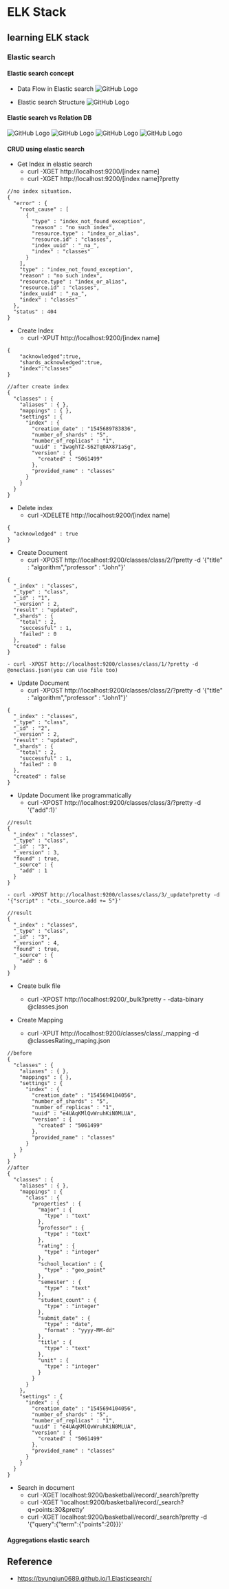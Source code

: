 # ELK Stack

## learning ELK stack

###  Elastic search 

#### Elastic search concept 

* Data Flow in Elastic search 
	![GitHub Logo](https://byungjun0689.github.io/src/201708/basic/concept/1.png)

* Elastic search Structure
	![GitHub Logo](https://byungjun0689.github.io/src/201708/basic/concept/3.png)

#### Elastic search vs Relation DB

![GitHub Logo](https://byungjun0689.github.io/src/201708/basic/concept/2.png)
![GitHub Logo](https://byungjun0689.github.io/src/201708/basic/concept/4.png)
![GitHub Logo](https://byungjun0689.github.io/src/201708/basic/concept/5.png)
![GitHub Logo](https://byungjun0689.github.io/src/201708/basic/concept/6.png)

#### CRUD using elastic search

* Get Index in elastic search
	- curl -XGET http://localhost:9200/[index name]
	- curl -XGET http://localhost:9200/[index name]?pretty 
```
//no index situation.
{
  "error" : {
    "root_cause" : [
      {
        "type" : "index_not_found_exception",
        "reason" : "no such index",
        "resource.type" : "index_or_alias",
        "resource.id" : "classes",
        "index_uuid" : "_na_",
        "index" : "classes"
      }
    ],
    "type" : "index_not_found_exception",
    "reason" : "no such index",
    "resource.type" : "index_or_alias",
    "resource.id" : "classes",
    "index_uuid" : "_na_",
    "index" : "classes"
  },
  "status" : 404
}
```
* Create Index
	- curl -XPUT http://localhost:9200/[index name]
```
{
	"acknowledged":true,
	"shards_acknowledged":true,
	"index":"classes"
}
```
```
//after create index
{
  "classes" : {
    "aliases" : { },
    "mappings" : { },
    "settings" : {
      "index" : {
        "creation_date" : "1545689783836",
        "number_of_shards" : "5",
        "number_of_replicas" : "1",
        "uuid" : "IwaghTZ-S62Tq0AX871aSg",
        "version" : {
          "created" : "5061499"
        },
        "provided_name" : "classes"
      }
    }
  }
}
```

* Delete index
	- curl -XDELETE http://localhost:9200/[index name]
```
{
  "acknowledged" : true
}
```

* Create Document
	- curl -XPOST http://localhost:9200/classes/class/2/?pretty -d '{"title" : "algorithm","professor" : "John"}'
```
{
  "_index" : "classes",
  "_type" : "class",
  "_id" : "1",
  "_version" : 2,
  "result" : "updated",
  "_shards" : {
    "total" : 2,
    "successful" : 1,
    "failed" : 0
  },
  "created" : false
}
```
	- curl -XPOST http://localhost:9200/classes/class/1/?pretty -d @oneclass.json(you can use file too)

* Update Document
	- curl -XPOST http://localhost:9200/classes/class/2/?pretty -d '{"title" : "algorithm","professor" : "John1"}'
```	
{
  "_index" : "classes",
  "_type" : "class",
  "_id" : "2",
  "_version" : 2,
  "result" : "updated",
  "_shards" : {
    "total" : 2,
    "successful" : 1,
    "failed" : 0
  },
  "created" : false
}
```
* Update Document like programmatically
	- curl -XPOST http://localhost:9200/classes/class/3/?pretty -d '{"add":1}'
	
```
//result
{
  "_index" : "classes",
  "_type" : "class",
  "_id" : "3",
  "_version" : 3,
  "found" : true,
  "_source" : {
    "add" : 1
  }
}
```

	- curl -XPOST http://localhost:9200/classes/class/3/_update?pretty -d '{"script" : "ctx._source.add += 5"}'
	
```
//result
{
  "_index" : "classes",
  "_type" : "class",
  "_id" : "3",
  "_version" : 4,
  "found" : true,
  "_source" : {
    "add" : 6
  }
}
```

* Create bulk file
	- curl -XPOST http://localhost:9200/_bulk?pretty - -data-binary @classes.json

* Create Mapping
	- curl -XPUT http://localhost:9200/classes/class/_mapping -d @classesRating_maping.json
```
//before
{
  "classes" : {
    "aliases" : { },
    "mappings" : { },
    "settings" : {
      "index" : {
        "creation_date" : "1545694104056",
        "number_of_shards" : "5",
        "number_of_replicas" : "1",
        "uuid" : "e4UAqKMlQvWruhKiN0MLUA",
        "version" : {
          "created" : "5061499"
        },
        "provided_name" : "classes"
      }
    }
  }
}
//after
{
  "classes" : {
    "aliases" : { },
    "mappings" : {
      "class" : {
        "properties" : {
          "major" : {
            "type" : "text"
          },
          "professor" : {
            "type" : "text"
          },
          "rating" : {
            "type" : "integer"
          },
          "school_location" : {
            "type" : "geo_point"
          },
          "semester" : {
            "type" : "text"
          },
          "student_count" : {
            "type" : "integer"
          },
          "submit_date" : {
            "type" : "date",
            "format" : "yyyy-MM-dd"
          },
          "title" : {
            "type" : "text"
          },
          "unit" : {
            "type" : "integer"
          }
        }
      }
    },
    "settings" : {
      "index" : {
        "creation_date" : "1545694104056",
        "number_of_shards" : "5",
        "number_of_replicas" : "1",
        "uuid" : "e4UAqKMlQvWruhKiN0MLUA",
        "version" : {
          "created" : "5061499"
        },
        "provided_name" : "classes"
      }
    }
  }
}
```

* Search in document
	- curl -XGET localhost:9200/basketball/record/_search?pretty
	- curl -XGET 'localhost:9200/basketball/record/_search?q=points:30&pretty'
	- curl -XGET localhost:9200/basketball/record/_search?pretty -d '{"query":{"term":{"points":20}}}'
	
#### Aggregations elastic search

## Reference
- https://byungjun0689.github.io/1.Elasticsearch/



